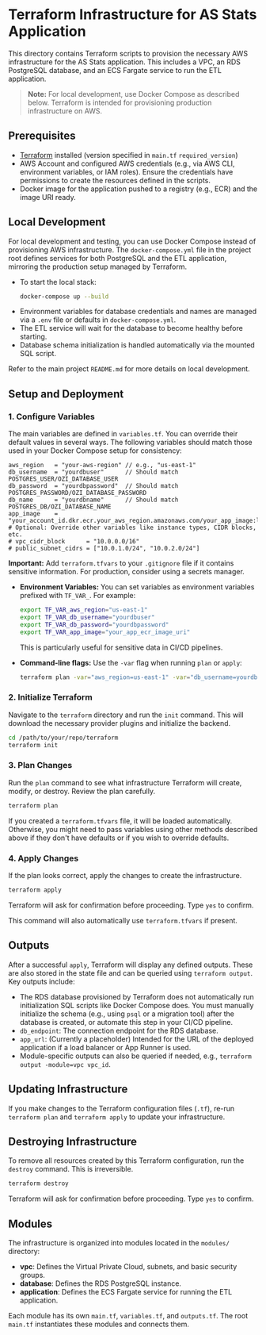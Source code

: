 # Terraform Infrastructure for AS Stats Application

This directory contains Terraform scripts to provision the necessary AWS infrastructure for the AS Stats application. This includes a VPC, an RDS PostgreSQL database, and an ECS Fargate service to run the ETL application.

> **Note:** For local development, use Docker Compose as described below. Terraform is intended for provisioning production infrastructure on AWS.

## Prerequisites

- [Terraform](https://learn.hashicorp.com/tutorials/terraform/install-cli) installed (version specified in `main.tf` `required_version`)
- AWS Account and configured AWS credentials (e.g., via AWS CLI, environment variables, or IAM roles). Ensure the credentials have permissions to create the resources defined in the scripts.
- Docker image for the application pushed to a registry (e.g., ECR) and the image URI ready.

## Local Development

For local development and testing, you can use Docker Compose instead of provisioning AWS infrastructure. The `docker-compose.yml` file in the project root defines services for both PostgreSQL and the ETL application, mirroring the production setup managed by Terraform.

- To start the local stack:
  ```sh
  docker-compose up --build
  ```
- Environment variables for database credentials and names are managed via a `.env` file or defaults in `docker-compose.yml`.
- The ETL service will wait for the database to become healthy before starting.
- Database schema initialization is handled automatically via the mounted SQL script.

Refer to the main project `README.md` for more details on local development.

## Setup and Deployment

### 1. Configure Variables

The main variables are defined in `variables.tf`. You can override their default values in several ways. The following variables should match those used in your Docker Compose setup for consistency:

```hcl
aws_region   = "your-aws-region" // e.g., "us-east-1"
db_username  = "yourdbuser"      // Should match POSTGRES_USER/OZI_DATABASE_USER
db_password  = "yourdbpassword"  // Should match POSTGRES_PASSWORD/OZI_DATABASE_PASSWORD
db_name      = "yourdbname"      // Should match POSTGRES_DB/OZI_DATABASE_NAME
app_image    = "your_account_id.dkr.ecr.your_aws_region.amazonaws.com/your_app_image:latest"
# Optional: Override other variables like instance types, CIDR blocks, etc.
# vpc_cidr_block      = "10.0.0.0/16"
# public_subnet_cidrs = ["10.0.1.0/24", "10.0.2.0/24"]
```

  **Important:** Add `terraform.tfvars` to your `.gitignore` file if it contains sensitive information. For production, consider using a secrets manager.

- **Environment Variables:** You can set variables as environment variables prefixed with `TF_VAR_`. For example:
  ```bash
  export TF_VAR_aws_region="us-east-1"
  export TF_VAR_db_username="yourdbuser"
  export TF_VAR_db_password="yourdbpassword"
  export TF_VAR_app_image="your_app_ecr_image_uri"
  ```
  This is particularly useful for sensitive data in CI/CD pipelines.

- **Command-line flags:** Use the `-var` flag when running `plan` or `apply`:
  ```bash
  terraform plan -var="aws_region=us-east-1" -var="db_username=yourdbuser" ...
  ```

### 2. Initialize Terraform

Navigate to the `terraform` directory and run the `init` command. This will download the necessary provider plugins and initialize the backend.

```bash
cd /path/to/your/repo/terraform
terraform init
```

### 3. Plan Changes

Run the `plan` command to see what infrastructure Terraform will create, modify, or destroy. Review the plan carefully.

```bash
terraform plan
```
If you created a `terraform.tfvars` file, it will be loaded automatically. Otherwise, you might need to pass variables using other methods described above if they don't have defaults or if you wish to override defaults.

### 4. Apply Changes

If the plan looks correct, apply the changes to create the infrastructure.

```bash
terraform apply
```
Terraform will ask for confirmation before proceeding. Type `yes` to confirm.

This command will also automatically use `terraform.tfvars` if present.

## Outputs

After a successful `apply`, Terraform will display any defined outputs. These are also stored in the state file and can be queried using `terraform output`. Key outputs include:

- The RDS database provisioned by Terraform does not automatically run initialization SQL scripts like Docker Compose does. You must manually initialize the schema (e.g., using `psql` or a migration tool) after the database is created, or automate this step in your CI/CD pipeline.
- `db_endpoint`: The connection endpoint for the RDS database.
- `app_url`: (Currently a placeholder) Intended for the URL of the deployed application if a load balancer or App Runner is used.
- Module-specific outputs can also be queried if needed, e.g., `terraform output -module=vpc vpc_id`.

## Updating Infrastructure

If you make changes to the Terraform configuration files (`.tf`), re-run `terraform plan` and `terraform apply` to update your infrastructure.

## Destroying Infrastructure

To remove all resources created by this Terraform configuration, run the `destroy` command. This is irreversible.

```bash
terraform destroy
```
Terraform will ask for confirmation before proceeding. Type `yes` to confirm.

## Modules

The infrastructure is organized into modules located in the `modules/` directory:
- **vpc**: Defines the Virtual Private Cloud, subnets, and basic security groups.
- **database**: Defines the RDS PostgreSQL instance.
- **application**: Defines the ECS Fargate service for running the ETL application.

Each module has its own `main.tf`, `variables.tf`, and `outputs.tf`. The root `main.tf` instantiates these modules and connects them.
